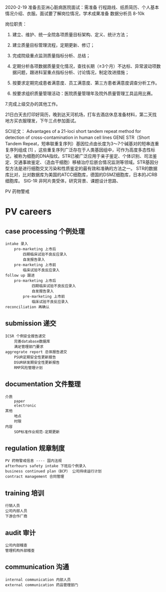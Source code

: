 2020-2-19 
准备去亚洲心脏病医院面试：需准备 行程路线、纸质简历、个人基本情况介绍、衣服。面试要了解岗位情况，学术成果准备
数据分析员 8-10k

岗位职责：
1. 建立、维护、统一全院各项质量目标架构、定义、统计方法；

2. 建立质量目标管理流程，定期更新、修订；

3. 完成院级重点监测质量指标分析、总结；

4. 定期分析各项数据质量变化情况，查找长期（≥3个月）不达标、异常波动项数据问题，跟进科室重点指标分析、讨论情况，制定改进措施；

5. 按要求定期完成患者满意度、员工满意度、第三方患者满意度调查分析工作。

6. 按要求组织质量管理活动：医院质量管理年及院外质量管理工具运用比赛。

7.完成上级交办的其他工作。

21日白天去打印好简历，晚到达天河机场，打车去酒店休息准备材料，第二天找地方买衣服理发，下午三点参加面试。


SCI论文：
Advantages of a 21-loci short tandem repeat method for detection of cross-contamination in human cell lines  GENE
STR（Short Tandem Repeat，短串联重复序列）基因位点由长度为3～7个碱基对的短串连重复序列组成 [1]  ，这些重复序列广泛存在于人类基因组中，可作为高度多态性标记，被称为细胞的DNA指纹。STR已被广泛应用于亲子鉴定、个体识别、司法鉴定、交通事故鉴定、（造血干细胞）移植治疗后嵌合情况监测等领域。STR基因分型方法是进行细胞交叉污染和性质鉴定的最有效和准确的方法之一。
STR的数据库比对，比对数据库为美国的ATCC细胞库，德国的DSMZ细胞库，日本的JCRB细胞库。
SIG-1R 非阿片类受体，研究背景、课题设计思路、



PV 药物警戒
# PV careers
## case processing 个例处理
    intake 录入
        pro-marketing 上市后
            四期临床试验不良反应录入
            自发报告录入
        pre-marketing 上市前 
            临床试验不良反应录入
    follow up 跟进
        pro-marketing 上市后
                四期临床试验不良反应录入
                自发报告录入
            pre-marketing 上市前 
                临床试验不良反应录入
    reconciliation 再确认
## submission 递交
    ICSR 个例安全报告递交
        完善database数据库
        满足管理部门要求
    aggregrate report 总体报告递交
        PSUR定期安全性更新报告
        DSUR研发期安全性更新报告
        RMP风险管理计划
## documentation 文件整理
    介质
        paper
        electronic
    其他
        地点
        时限
    内容
        SOP标准作业规范-定期更新
## regulation 规章制度
    PV 药物警戒信息 ---- 国内法规
    afterhours safety intake 下班后个例录入
    business continued plan（BCP） 公司持续运行计划
    contract management 合同管理
## training 培训
    行销人员
    公司内部人员
    下游合作厂商
## audit 审计
    公司内部稽查
    管理机构外部稽查
## communication 沟通
    internal communication 内部人员
    external communication 药品管理部门
